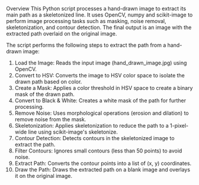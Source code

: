 Overview
This Python script processes a hand-drawn image to extract its main path as a skeletonized line. 
It uses OpenCV, numpy and scikit-image to perform image processing tasks such as masking, noise removal, skeletonization, and contour detection. 
The final output is an image with the extracted path overlaid on the original image.

The script performs the following steps to extract the path from a hand-drawn image:

1. Load the Image: Reads the input image (hand_drawn_image.jpg) using OpenCV.
2. Convert to HSV: Converts the image to HSV color space to isolate the drawn path based on color.
3. Create a Mask: Applies a color threshold in HSV space to create a binary mask of the drawn path.
4. Convert to Black & White: Creates a white mask of the path for further processing.
5. Remove Noise: Uses morphological operations (erosion and dilation) to remove noise from the mask.
6. Skeletonization: Applies skeletonization to reduce the path to a 1-pixel-wide line using scikit-image's skeletonize.
7. Contour Detection: Detects contours in the skeletonized image to extract the path.
8. Filter Contours: Ignores small contours (less than 50 points) to avoid noise.
9. Extract Path: Converts the contour points into a list of (x, y) coordinates.
10. Draw the Path: Draws the extracted path on a blank image and overlays it on the original image.
